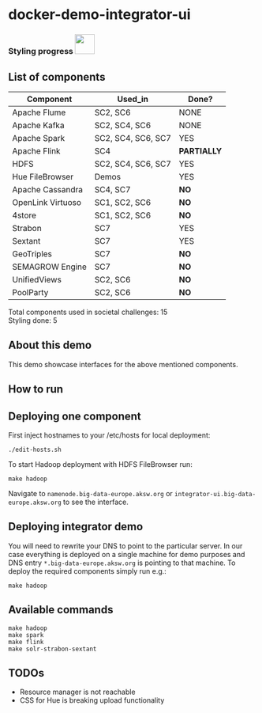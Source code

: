 # docker-demo-integrator-ui

<p align="left">
  <h3>Styling progress
    <img src="http://progressed.io/bar/33" height="40"></h3>
</p>

## List of components

Component | Used_in | Done?
--- | --- | ---
Apache Flume | SC2, SC6 | NONE
Apache Kafka | SC2, SC4, SC6 | NONE
Apache Spark | SC2, SC4, SC6, SC7 | YES
Apache Flink | SC4 | **PARTIALLY**
HDFS | SC2, SC4, SC6, SC7 | YES
Hue FileBrowser | Demos | YES
Apache Cassandra | SC4, SC7 | **NO**
OpenLink Virtuoso | SC1, SC2, SC6 | **NO**
4store | SC1, SC2, SC6 | **NO**
Strabon | SC7 | YES
Sextant | SC7 | YES
GeoTriples | SC7 | **NO**
SEMAGROW Engine | SC7 | **NO**
UnifiedViews | SC2, SC6 | **NO**
PoolParty | SC2, SC6 | **NO**

Total components used in societal challenges: 15<br/>
Styling done: 5

## About this demo

This demo showcase interfaces for the above mentioned components.

## How to run

## Deploying one component

First inject hostnames to your /etc/hosts for local deployment:
```
./edit-hosts.sh
```

To start Hadoop deployment with HDFS FileBrowser run:
```
make hadoop
```

Navigate to ```namenode.big-data-europe.aksw.org``` or ```integrator-ui.big-data-europe.aksw.org``` to see the interface.

## Deploying integrator demo
You will need to rewrite your DNS to point to the particular server. In our case everything is deployed on a single machine for demo purposes and DNS entry ```*.big-data-europe.aksw.org``` is pointing to that machine. To deploy the required components simply run e.g.:
```
make hadoop
```

## Available commands
```
make hadoop
make spark
make flink
make solr-strabon-sextant
```

## TODOs
* Resource manager is not reachable
* CSS for Hue is breaking upload functionality
